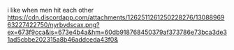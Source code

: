 i like when men hit each other
https://cdn.discordapp.com/attachments/1262511261250228276/1308896963227422750/nyrbvdscax.png?ex=673f9cca&is=673e4b4a&hm=60db918768450379af373786e73bca3de31ad5cbbe202315a8b46addceda43f0&
